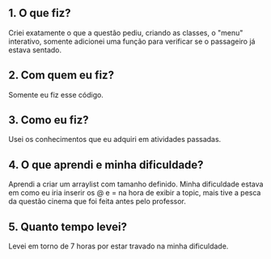 ## 1. O que fiz?

Criei exatamente o que a questão pediu, criando as classes, o "menu" interativo, somente adicionei uma função para verificar se o passageiro já estava sentado.

## 2. Com quem eu fiz?

Somente eu fiz esse código.

## 3. Como eu fiz?

Usei os conhecimentos que eu adquiri em atividades passadas.

## 4. O que aprendi e minha dificuldade?

Aprendi a criar um arraylist com tamanho definido. Minha dificuldade estava em como eu iria inserir os @ e = na hora de exibir a topic, mais tive a pesca da questão cinema que foi feita antes pelo professor.

## 5. Quanto tempo levei?

Levei em torno de 7 horas por estar travado na minha dificuldade.
